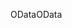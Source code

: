 <span data-ttu-id="5d280-101">OData</span><span class="sxs-lookup"><span data-stu-id="5d280-101">OData</span></span>
